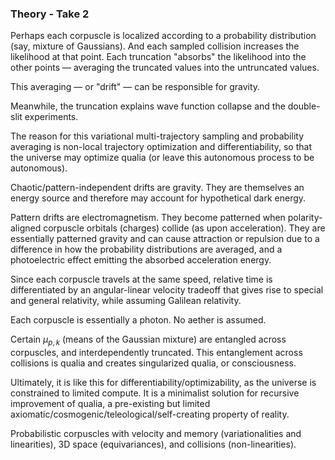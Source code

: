 ### Theory - Take 2

Perhaps each corpuscle is localized according to a probability distribution (say, mixture of Gaussians). And each sampled collision increases the likelihood at that point. Each truncation "absorbs" the likelihood into the other points — averaging the truncated values into the untruncated values.

This averaging — or "drift" — can be responsible for gravity.

Meanwhile, the truncation explains wave function collapse and the double-slit experiments.

The reason for this variational multi-trajectory sampling and probability averaging is non-local trajectory optimization and differentiability, so that the universe may optimize qualia (or leave this autonomous process to be autonomous).

Chaotic/pattern-independent drifts are gravity. They are themselves an energy source and therefore may account for hypothetical dark energy.

Pattern drifts are electromagnetism. They become patterned when polarity-aligned corpuscle orbitals (charges) collide (as upon acceleration). They are essentially patterned gravity and can cause attraction or repulsion due to a difference in how the probability distributions are averaged, and a photoelectric effect emitting the absorbed acceleration energy.

Since each corpuscle travels at the same speed, relative time is differentiated by an angular-linear velocity tradeoff that gives rise to special and general relativity, while assuming Galilean relativity.

Each corpuscle is essentially a photon. No aether is assumed.

Certain $\mu_{p,k}$ (means of the Gaussian mixture) are entangled across corpuscles, and interdependently truncated. This entanglement across collisions is qualia and creates singularized qualia, or consciousness.

Ultimately, it is like this for differentiability/optimizability, as the universe is constrained to limited compute. It is a minimalist solution for recursive improvement of qualia, a pre-existing but limited axiomatic/cosmogenic/teleological/self-creating property of reality.

Probabilistic corpuscles with velocity and memory (variationalities and linearities), 3D space (equivariances), and collisions (non-linearities).
